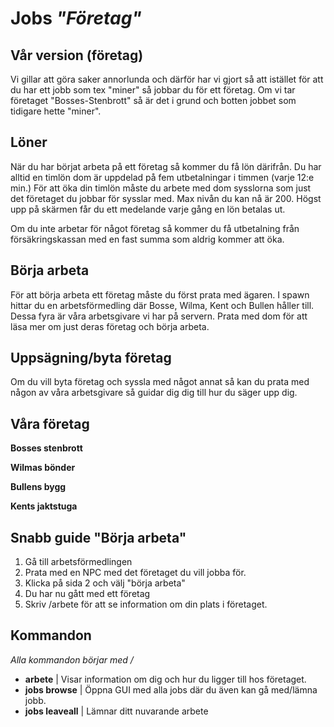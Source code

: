 # Jobs  *"Företag"*

## Vår version (företag)
Vi gillar att göra saker annorlunda och därför har vi gjort så att istället för att du har ett jobb som tex "miner" så jobbar du för ett företag. 
Om vi tar företaget "Bosses-Stenbrott" så är det i grund och botten jobbet som tidigare hette "miner".

## Löner
När du har börjat arbeta på ett företag så kommer du få lön därifrån. Du har alltid en timlön dom är uppdelad på fem utbetalningar i timmen (varje 12:e min.)
För att öka din timlön måste du arbete med dom sysslorna som just det företaget du jobbar för sysslar med. Max nivån du kan nå är 200.
Högst upp på skärmen får du ett medelande varje gång en lön betalas ut.

Om du inte arbetar för något företag så kommer du få utbetalning från försäkringskassan med en fast summa som aldrig kommer att öka.

## Börja arbeta
För att börja arbeta ett företag måste du först prata med ägaren. I spawn hittar du en arbetsförmedling där Bosse, Wilma, Kent och Bullen håller till. Dessa fyra är våra arbetsgivare vi har på servern. Prata med dom för att läsa mer om just deras företag och börja arbeta.

## Uppsägning/byta företag
Om du vill byta företag och syssla med något annat så kan du prata med någon av våra arbetsgivare så guidar dig dig till hur du säger upp dig.

## Våra företag
**Bosses stenbrott**

**Wilmas bönder**

**Bullens bygg**

**Kents jaktstuga**


## Snabb guide "Börja arbeta"
1. Gå till arbetsförmedlingen
2. Prata med en NPC med det företaget du vill jobba för.
3. Klicka på sida 2 och välj "börja arbeta"
4. Du har nu gått med ett företag
5. Skriv /arbete för att se information om din plats i företaget.

## Kommandon
*Alla kommandon börjar med /*
- **arbete** | Visar information om dig och hur du ligger till hos företaget.
- **jobs browse** | Öppna GUI med alla jobs där du även kan gå med/lämna jobb.
- **jobs leaveall** | Lämnar ditt nuvarande arbete